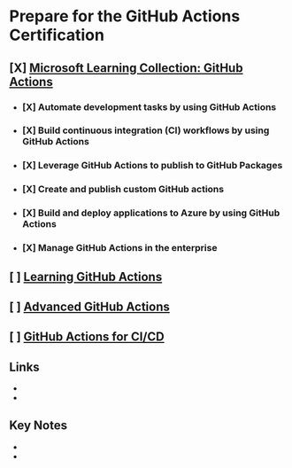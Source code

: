 # Prepare for the GitHub Actions Certification

## [X] [Microsoft Learning Collection: GitHub Actions](https://learn.microsoft.com/en-us/collections/n5p4a5z7keznp5)
  - ### [X] Automate development tasks by using GitHub Actions
  - ### [X] Build continuous integration (CI) workflows by using GitHub Actions
  - ### [X] Leverage GitHub Actions to publish to GitHub Packages
  - ### [X] Create and publish custom GitHub actions
  - ### [X] Build and deploy applications to Azure by using GitHub Actions
  - ### [X] Manage GitHub Actions in the enterprise
## [ ] [Learning GitHub Actions](https://www.linkedin.com/learning/learning-github-actions-2)
## [ ] [Advanced GitHub Actions](https://www.linkedin.com/learning/advanced-github-actions)
## [ ] [GitHub Actions for CI/CD](https://www.linkedin.com/learning/github-actions-for-ci-cd)

## Links
- []()
- []()

## Key Notes
- 
- 
